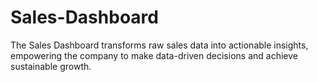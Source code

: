 # Sales-Dashboard
 The Sales Dashboard transforms raw sales data into actionable insights, empowering the company to make data-driven decisions and achieve sustainable growth.
